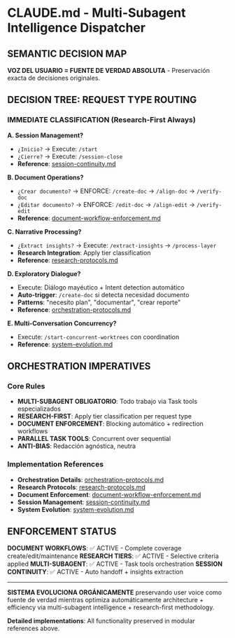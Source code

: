 # CLAUDE.md - Multi-Subagent Intelligence Dispatcher

## SEMANTIC DECISION MAP

**VOZ DEL USUARIO = FUENTE DE VERDAD ABSOLUTA** - Preservación exacta de decisiones originales.

## DECISION TREE: REQUEST TYPE ROUTING

### IMMEDIATE CLASSIFICATION (Research-First Always)

**A. Session Management?**
- `¿Inicio?` → Execute: `/start` 
- `¿Cierre?` → Execute: `/session-close`
- **Reference**: [session-continuity.md](/.claude/modules/session-continuity.md)

**B. Document Operations?**
- `¿Crear documento?` → ENFORCE: `/create-doc` → `/align-doc` → `/verify-doc`
- `¿Editar documento?` → ENFORCE: `/edit-doc` → `/align-edit` → `/verify-edit`
- **Reference**: [document-workflow-enforcement.md](/.claude/modules/document-workflow-enforcement.md)

**C. Narrative Processing?**
- `¿Extract insights?` → Execute: `/extract-insights` → `/process-layer`
- **Research Integration**: Apply tier classification
- **Reference**: [research-protocols.md](/.claude/modules/research-protocols.md)

**D. Exploratory Dialogue?**
- Execute: Diálogo mayéutico + Intent detection automático
- **Auto-trigger**: `/create-doc` si detecta necesidad documento
- **Patterns**: "necesito plan", "documentar", "crear reporte"
- **Reference**: [orchestration-protocols.md](/.claude/modules/orchestration-protocols.md)

**E. Multi-Conversation Concurrency?**
- Execute: `/start-concurrent-worktrees` con coordination
- **Reference**: [system-evolution.md](/.claude/modules/system-evolution.md)

## ORCHESTRATION IMPERATIVES

### Core Rules
- **MULTI-SUBAGENT OBLIGATORIO**: Todo trabajo via Task tools especializados
- **RESEARCH-FIRST**: Apply tier classification per request type
- **DOCUMENT ENFORCEMENT**: Blocking automático + redirection workflows
- **PARALLEL TASK TOOLS**: Concurrent over sequential
- **ANTI-BIAS**: Redacción agnóstica, neutra

### Implementation References
- **Orchestration Details**: [orchestration-protocols.md](/.claude/modules/orchestration-protocols.md)
- **Research Protocols**: [research-protocols.md](/.claude/modules/research-protocols.md)
- **Document Enforcement**: [document-workflow-enforcement.md](/.claude/modules/document-workflow-enforcement.md)
- **Session Management**: [session-continuity.md](/.claude/modules/session-continuity.md)
- **System Evolution**: [system-evolution.md](/.claude/modules/system-evolution.md)

## ENFORCEMENT STATUS

**DOCUMENT WORKFLOWS**: ✅ ACTIVE - Complete coverage create/edit/maintenance
**RESEARCH TIERS**: ✅ ACTIVE - Selective criteria applied
**MULTI-SUBAGENT**: ✅ ACTIVE - Task tools orchestration
**SESSION CONTINUITY**: ✅ ACTIVE - Auto handoff + insights extraction

---

**SISTEMA EVOLUCIONA ORGÁNICAMENTE** preservando user voice como fuente de verdad mientras optimiza automáticamente architecture + efficiency via multi-subagent intelligence + research-first methodology.

**Detailed implementations**: All functionality preserved in modular references above.